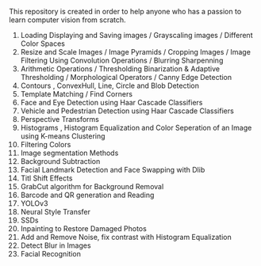 This repository is created in order to help anyone who has a passion to learn computer vision from scratch.

1. Loading Displaying and Saving images / Grayscaling images / Different Color Spaces
2. Resize and Scale Images / Image Pyramids / Cropping Images / Image Filtering Using Convolution Operations / Blurring  Sharpenning
3. Arithmetic Operations / Thresholding Binarization & Adaptive Thresholding / Morphological Operators / Canny Edge Detection
4. Contours , ConvexHull, Line, Circle and Blob Detection
5. Template Matching / Find Corners
6. Face and Eye Detection using Haar Cascade Classifiers
7. Vehicle and Pedestrian Detection using Haar Cascade Classifiers
8. Perspective Transforms
9. Histograms , Histogram Equalization and Color Seperation of an Image using K-means Clustering
10. Filtering Colors
11. Image segmentation Methods
12. Background Subtraction
13. Facial Landmark Detection and Face Swapping with Dlib
14. Titl Shift Effects
15. GrabCut algorithm for Background Removal
16. Barcode and QR generation and Reading
17. YOLOv3
18. Neural Style Transfer 
19. SSDs
20. Inpainting to Restore Damaged Photos
21. Add and Remove Noise, fix contrast with Histogram Equalization
22. Detect Blur in Images
23. Facial Recognition
